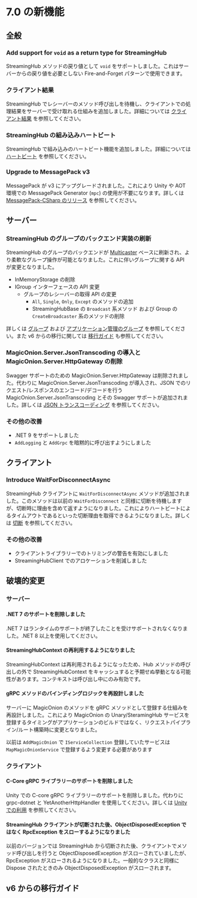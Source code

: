 # 7.0 の新機能

## 全般
### Add support for `void` as a return type for StreamingHub
StreamingHub メソッドの戻り値として `void` をサポートしました。これはサーバーからの戻り値を必要としない Fire-and-Forget パターンで使用できます。

### クライアント結果
StreamingHub でレシーバーのメソッド呼び出しを待機し、クライアントでの処理結果をサーバーで受け取れる仕組みを追加しました。詳細については [クライアント結果](../streaminghub/client-results) を参照してください。

### StreamingHub の組み込みハートビート
StreamingHub で組み込みのハートビート機能を追加しました。詳細については [ハートビート](../streaminghub/heartbeat) を参照してください。

### Upgrade to MessagePack v3
MessagePack が v3 にアップグレードされました。これにより Unity や AOT 環境での MessagePack Generator (`mpc`) の使用が不要になります。詳しくは [MessagePack-CSharp のリリース](https://github.com/MessagePack-CSharp/MessagePack-CSharp/releases/tag/v3.0.3) を参照してください。

## サーバー
### StreamingHub のグループのバックエンド実装の刷新

StreamingHub のグループのバックエンドが [Multicaster](https://github.com/Cysharp/Multicaster) ベースに刷新され、より柔軟なグループ操作が可能となりました。これに伴いグループに関する API が変更となりました。

- InMemoryStorage の削除
- IGroup インターフェースの API 変更
    - グループのレシーバーの取得 API の変更
        - `All`, `Single`, `Only`, `Except` のメソッドの追加
        - StreamingHubBase の `Broadcast` 系メソッド および Group の `CreateBroadcaster` 系のメソッドの削除

詳しくは [グループ](../streaminghub/group) および [アプリケーション管理のグループ](../streaminghub/group-application-managed) を参照してください。また v6 からの移行に関しては [移行ガイド](#migration-guide) も参照してください。

### MagicOnion.Server.JsonTranscoding の導入と MagicOnion.Server.HttpGateway の削除

Swagger サポートのための MagicOnion.Server.HttpGateway は削除されました。代わりに MagicOnion.Server.JsonTranscoding が導入され、JSON でのリクエスト/レスポンスのエンコード/デコードを行う MagicOnion.Server.JsonTranscoding とその Swagger サポートが追加されました。詳しくは [JSON トランスコーディング](../integration/json-transcoding) を参照してください。

### その他の改善
- .NET 9 をサポートしました
- `AddLogging` と `AddGrpc` を暗黙的に呼び出すようにしました

## クライアント
### Introduce WaitForDisconnectAsync

StreamingHub クライアントに `WaitForDisconnectAsync` メソッドが追加されました。このメソッドは以前の `WaitForDisconnect` と同様に切断を待機しますが、切断時に理由を含めて返すようになりました。これによりハートビートによるタイムアウトであるといった切断理由を取得できるようになりました。詳しくは [切断](../streaminghub/disconnection) を参照してください。

### その他の改善
- クライアントライブラリーでのトリミングの警告を有効にしました
- StreamingHubClient でのアロケーションを削減しました

## 破壊的変更
### サーバー
#### .NET 7 のサポートを削除しました
.NET 7 はランタイムのサポートが終了したことを受けサポートされなくなりました。.NET 8 以上を使用してください。

#### StreamingHubContext の再利用するようになりました
StreamingHubContext は再利用されるようになったため、Hub メソッドの呼び出しの外で StreamingHubContext をキャッシュすると予期せぬ挙動となる可能性があります。コンテキストは呼び出し中にのみ有効です。

#### gRPC メソッドのバインディングロジックを再設計しました
サーバーに MagicOnion のメソッドを gRPC メソッドとして登録する仕組みを再設計しました。これにより MagicOnion の Unary/SteramingHub サービスを登録するタイミングがアプリケーションのビルドではなく、リクエストパイプライン/ルート構築時に変更となりました。

以前は `AddMagicOnion` で `IServiceCollection` 登録していたサービスは `MapMagicOnionService` で登録するよう変更する必要があります

### クライアント
#### C-Core gRPC ライブラリーのサポートを削除しました
Unity での C-core gRPC ライブラリーのサポートを削除しました。代わりに grpc-dotnet と YetAnotherHttpHandler を使用してください。詳しくは [Unity での利用](../installation/unity) を参照してください。

#### StreamingHub クライアントが切断された後、ObjectDisposedException ではなく RpcException をスローするようになりました
以前のバージョンでは StreamingHub から切断された後、クライアントでメソッド呼び出しを行うと ObjectDisposedException がスローされていましたが、 RpcException がスローされるようになりました。一般的なクラスと同様に Dispose されたときのみ ObjectDisposedException がスローされます。


## v6 からの移行ガイド
